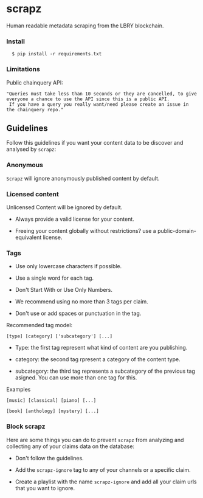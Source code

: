 # scrapz
Human readable metadata scraping from the LBRY blockchain.

### Install

```Shell
  $ pip install -r requirements.txt
```


### Limitations

Public chainquery API:

```Shell
"Queries must take less than 10 seconds or they are cancelled, to give everyone a chance to use the API since this is a public API.
 If you have a query you really want/need please create an issue in the chainquery repo."
```

## Guidelines

Follow this guidelines if you want your content data to be discover and analysed by `scrapz`:

### Anonymous

`Scrapz` will ignore anonymously published content by default.

### Licensed content

Unlicensed Content will be ignored by default.

- Always provide a valid license for your content.

- Freeing your content globally without restrictions? use a public-domain-equivalent license.

### Tags

- Use only lowercase characters if possible.

- Use a single word for each tag.

- Don't Start With or Use Only Numbers.

- We recommend using no more than 3 tags per claim.

- Don't use or add spaces or punctuation in the tag.

Recommended tag model:

```
[type] [category] ['subcategory'] [...]
```

- Type: the first tag represent what kind of content are you publishing.

- category: the second tag rpresent a category of the content type.

- subcategory: the third tag represents a subcategory of the previous tag asigned. You can use more than one tag for this.

Examples

```
[music] [classical] [piano] [...]
```

```
[book] [anthology] [mystery] [...]
```  

### Block scrapz

Here are some things you can do to prevent `scrapz` from analyzing and collecting any of your claims data on the database:

- Don't follow the guidelines.

- Add the `scrapz-ignore` tag to any of your channels or a specific claim.

- Create a playlist with the name  `scrapz-ignore` and add all your claim urls that you want to ignore.
